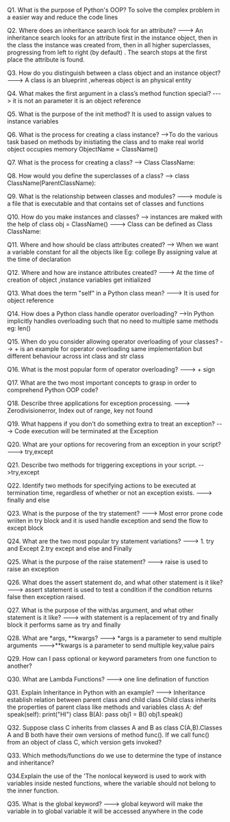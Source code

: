 Q1. What is the purpose of Python's OOP?
To solve the complex problem in a easier way and reduce the code lines

Q2. Where does an inheritance search look for an attribute?
---> An inheritance search looks for an attribute first in the instance object, then in the class the instance was created from, then in all higher superclasses, progressing from left to right (by default) . The search stops at the first place the attribute is found.

Q3. How do you distinguish between a class object and an instance object?
---> A class is an blueprint ,whereas object is an physical entity

Q4. What makes the first argument in a class’s method function special?
---> it is not an parameter it is an object reference

Q5. What is the purpose of the init method?
It is used to assign values to instance variables

Q6. What is the process for creating a class instance?
-->To do the various task based on methods  by inistiating the class and to make real world object occupies memory
ObjectName = ClassName()

Q7. What is the process for creating a class?
--> Class ClassName:

Q8. How would you define the superclasses of a class?
--> class ClassName(ParentClassName):

Q9. What is the relationship between classes and modules?
---> module is a file that is executable and  that contains set of classes and functions

Q10. How do you make instances and classes?
--> instances are maked with the help of class
obj = ClassName()
---> Class can be  defined as Class ClassName:

Q11. Where and how should be class attributes created?
--> When we want a variable constant for all the objects like Eg: college
By assigning value at the time of declaration

Q12. Where and how are instance attributes created?
---> At the time of creation of object ,instance variables get  initialized

Q13. What does the term "self" in a Python class mean?
---> It is used for object reference

Q14. How does a Python class handle operator overloading?
-->In Python implicitly handles overloading such that no need to multiple same methods eg: len()

Q15. When do you consider allowing operator overloading of your classes?
--> + is an example for operator overloading same implementation but different behaviour across int class and str class

Q16. What is the most popular form of operator overloading?
---> + sign

Q17. What are the two most important concepts to grasp in order to comprehend Python OOP code?

Q18. Describe three applications for exception processing.
---> Zerodivisionerror, Index out of range, key not found


Q19. What happens if you don't do something extra to treat an exception?
---> Code execution will be terminated at the Exception

Q20. What are your options for recovering from an exception in your script?
---> try,except

Q21. Describe two methods for triggering exceptions in your script.
-->try,except

Q22. Identify two methods for specifying actions to be executed at termination time, regardless of
whether or not an exception exists.
---> finally and else

Q23. What is the purpose of the try statement?
---> Most error prone code wriiten in try block and it is used handle exception and send the flow to except block

Q24. What are the two most popular try statement variations?
---> 1. try and Except
2.try except and else and Finally

Q25. What is the purpose of the raise statement?
---> raise is used to raise an exception

Q26. What does the assert statement do, and what other statement is it like?
---> assert statement is used to test a condition if the condition returns false then exception raised.

Q27. What is the purpose of the with/as argument, and what other statement is it like?
---> with statement is a replacement of try and finally block 
it performs same as try and finally

Q28. What are *args, **kwargs?
---> *args is a parameter to send multiple arguments
--->**kwargs is a parameter to send multiple key,value pairs

Q29. How can I pass optional or keyword parameters from one function to another?


Q30. What are Lambda Functions?
---> one line defination of function

Q31. Explain Inheritance in Python with an example?
---> Inheritance establish relation between parent class and child class 
Child class inherits the properties of parent class like methods and variables
class A:
    def speak(self):
        print("HI")
class B(A):
    pass
obj1 = B()
obj1.speak()

Q32. Suppose class C inherits from classes A and B as class C(A,B).Classes A and B both have their own versions of method func(). If we call func() from an object of class C, which version gets invoked?

Q33. Which methods/functions do we use to determine the type of instance and inheritance?


Q34.Explain the use of the 'The nonlocal keyword is used to work with variables inside nested functions, where the variable should not belong to the inner function.

Q35. What is the global keyword?
---> global keyword will make the variable in to global variable it will be accessed anywhere in the code